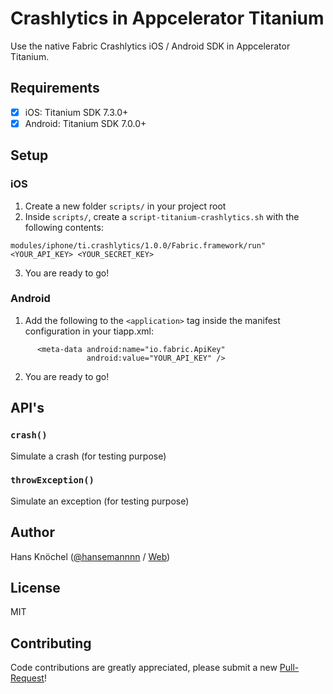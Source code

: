 # Crashlytics in Appcelerator Titanium

Use the native Fabric Crashlytics iOS / Android SDK in Appcelerator Titanium.

## Requirements

- [x] iOS: Titanium SDK 7.3.0+
- [x] Android: Titanium SDK 7.0.0+

## Setup

### iOS

1. Create a new folder `scripts/` in your project root
2. Inside `scripts/`, create a `script-titanium-crashlytics.sh` with the following contents:
```
modules/iphone/ti.crashlytics/1.0.0/Fabric.framework/run" <YOUR_API_KEY> <YOUR_SECRET_KEY>
```
3. You are ready to go!

### Android

1. Add the following to the `<application>` tag inside the manifest configuration in your tiapp.xml:
```
      <meta-data android:name="io.fabric.ApiKey"
                 android:value="YOUR_API_KEY" />
```
2. You are ready to go!

## API's

### `crash()`

Simulate a crash (for testing purpose)

### `throwException()`

Simulate an exception (for testing purpose)

## Author

Hans Knöchel ([@hansemannnn](https://twitter.com/hansemannnn) / [Web](https://hans-knoechel.de))

## License

MIT

## Contributing

Code contributions are greatly appreciated, please submit a new [Pull-Request](https://github.com/hansemannn/titanium-crashlytics/pull/new/master)!

